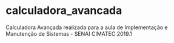 # calculadora_avancada
Calculadora Avançada realizada para a aula de Implementação e Manutenção de Sistemas - SENAI CIMATEC 2019.1
